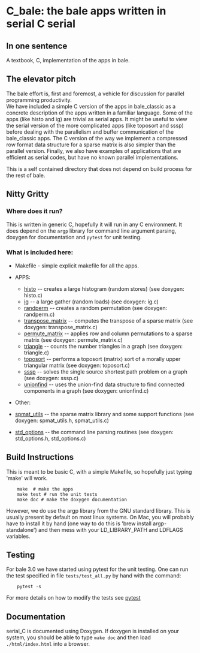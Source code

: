 <!---
/* Copyright (c) 2020, Institute for Defense Analyses              */
/* 4850 Mark Center Drive, Alexandria, VA 22311-1882; 703-845-2500 */
/*                                                                 */
/* All rights reserved.                                            */
/*                                                                 */
/* This file is part of Bale.   For license information see the    */
/* LICENSE file in the top level dirctory of the distribution.     */
--->

# C_bale: the bale apps written in serial C serial
## In one sentence
A textbook, C, implementation of the apps in bale.

## The elevator pitch

The bale effort is, first and foremost, 
a vehicle for discussion for parallel programming productivity.  
We have included a simple C version of the apps in 
bale_classic as a concrete description of the apps written in a familiar language.
Some of the apps (like histo and ig) are trivial as serial apps.
It might be useful to view the serial version of the more complicated apps
(like toposort and sssp) before dealing with the parallelism and buffer communication 
of the bale_classic apps.  The C version of the way we implement a 
compressed row format data structure for a sparse matrix is also simpler than
the parallel version.  Finally, we also have examples of applications that
are efficient as serial codes, but have no known parallel implementations.

This is a self contained directory that does not depend 
on build process for the rest of bale.

## Nitty Gritty

### Where does it run?
This is written in generic C, hopefully it will run in any C environment.
It does depend on the ``argp`` library for command line argument parsing,
doxygen for documentation and ``pytest`` for unit testing.

### What is included here:

- Makefile - simple explicit makefile for all the apps.

- APPS:
  - [histo](histo.md) -- creates a large histogram (random stores) (see doxygen: histo.c)
  - [ig](ig.md) -- a large gather (random loads) (see doxygen: ig.c)
  - [randperm](randperm.md) -- creates a random permutation (see doxygen: randperm.c)
  - [transpose_matrix](transpose_matrix.md) -- computes the transpose of a sparse matrix (see doxygen: transpose_matrix.c)
  - [permute_matrix](permute_matrix.md) -- applies row and column permutations to a sparse matrix (see doxygen: permute_matrix.c)
  - [triangle](triangle.md) -- counts the number triangles in a graph (see doxygen: triangle.c)
  - [toposort](toposort.md) -- performs a toposort (matrix) sort of a morally upper triangular matrix (see doxygen: toposort.c)
  - [sssp](sssp.md) -- solves the single source shortest path problem on a graph (see doxygen: sssp.c)
  - [unionfind](unionfind.md) -- uses the union-find data structure to find connected components in a graph (see doxygen: unionfind.c)

- Other:
- [spmat_utils](spmat_utils.md) -- the sparse matrix library and some support functions (see doxygen: spmat_utils.h, spmat_utils.c)
- [std_options](std_options.md)  -- the command line parsing routines (see doxygen: std_options.h, std_options.c)

## Build Instructions
This is meant to be basic C, with a simple Makefile, so hopefully just typing 'make' will work.
```
    make  # make the apps
    make test # run the unit tests
    make doc # make the doxygen documentation
```
However, we do use the argp library from the GNU standard library. 
This is usually present by default on most linux systems. 
On Mac, you will probably have to install it by hand 
(one way to do this is 'brew install argp-standalone') and then mess with your
LD_LIBRARY_PATH and LDFLAGS variables.

## Testing
For bale 3.0 we have started using pytest for the unit testing.
One can run the test specified in file ``tests/test_all.py`` by hand with the command:

```
    pytest -s
```
For more details on how to modify the tests see [pytest](pytest.md)

## Documentation
serial_C is documented using Doxygen. 
If doxygen is installed on your system, you should be able to type ``make doc``
and then load ``./html/index.html`` into a browser.


